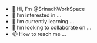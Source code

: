 - 👋 Hi, I’m @SrinadhWorkSpace
- 👀 I’m interested in ...
- 🌱 I’m currently learning ...
- 💞️ I’m looking to collaborate on ...
- 📫 How to reach me ...

<!---
SrinadhWorkSpace/SrinadhWorkSpace is a ✨ special ✨ repository because its `README.md` (this file) appears on your GitHub profile.
You can click the Preview link to take a look at your changes.
--->
